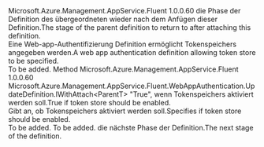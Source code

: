 <Type Name="IWithTokenStore&lt;ParentT&gt;" FullName="Microsoft.Azure.Management.AppService.Fluent.WebAppAuthentication.UpdateDefinition.IWithTokenStore&lt;ParentT&gt;">
  <TypeSignature Language="C#" Value="public interface IWithTokenStore&lt;ParentT&gt;" />
  <TypeSignature Language="ILAsm" Value=".class public interface auto ansi abstract IWithTokenStore`1&lt;ParentT&gt;" />
  <TypeSignature Language="DocId" Value="T:Microsoft.Azure.Management.AppService.Fluent.WebAppAuthentication.UpdateDefinition.IWithTokenStore`1" />
  <TypeSignature Language="VB.NET" Value="Public Interface IWithTokenStore(Of ParentT)" />
  <TypeSignature Language="F#" Value="type IWithTokenStore&lt;'ParentT&gt; = interface" />
  <AssemblyInfo>
    <AssemblyName>Microsoft.Azure.Management.AppService.Fluent</AssemblyName>
    <AssemblyVersion>1.0.0.60</AssemblyVersion>
  </AssemblyInfo>
  <TypeParameters>
    <TypeParameter Name="ParentT" />
  </TypeParameters>
  <Interfaces />
  <Docs>
    <typeparam name="ParentT"><span data-ttu-id="48dc7-101">die Phase der Definition des übergeordneten wieder nach dem Anfügen dieser Definition.</span><span class="sxs-lookup"><span data-stu-id="48dc7-101">The stage of the parent definition to return to after attaching this definition.</span></span></typeparam>
    <summary>
            <span data-ttu-id="48dc7-102">Eine Web-app-Authentifizierung Definition ermöglicht Tokenspeichers angegeben werden.</span><span class="sxs-lookup"><span data-stu-id="48dc7-102">A web app authentication definition allowing token store to be specified.</span></span>
            </summary>
    <remarks>To be added.</remarks>
  </Docs>
  <Members>
    <Member MemberName="WithTokenStore">
      <MemberSignature Language="C#" Value="public Microsoft.Azure.Management.AppService.Fluent.WebAppAuthentication.UpdateDefinition.IWithAttach&lt;ParentT&gt; WithTokenStore (bool enabled);" />
      <MemberSignature Language="ILAsm" Value=".method public hidebysig newslot virtual instance class Microsoft.Azure.Management.AppService.Fluent.WebAppAuthentication.UpdateDefinition.IWithAttach`1&lt;!ParentT&gt; WithTokenStore(bool enabled) cil managed" />
      <MemberSignature Language="DocId" Value="M:Microsoft.Azure.Management.AppService.Fluent.WebAppAuthentication.UpdateDefinition.IWithTokenStore`1.WithTokenStore(System.Boolean)" />
      <MemberSignature Language="VB.NET" Value="Public Function WithTokenStore (enabled As Boolean) As IWithAttach(Of ParentT)" />
      <MemberSignature Language="F#" Value="abstract member WithTokenStore : bool -&gt; Microsoft.Azure.Management.AppService.Fluent.WebAppAuthentication.UpdateDefinition.IWithAttach&lt;'ParentT&gt;" Usage="iWithTokenStore.WithTokenStore enabled" />
      <MemberType>Method</MemberType>
      <AssemblyInfo>
        <AssemblyName>Microsoft.Azure.Management.AppService.Fluent</AssemblyName>
        <AssemblyVersion>1.0.0.60</AssemblyVersion>
      </AssemblyInfo>
      <ReturnValue>
        <ReturnType>Microsoft.Azure.Management.AppService.Fluent.WebAppAuthentication.UpdateDefinition.IWithAttach&lt;ParentT&gt;</ReturnType>
      </ReturnValue>
      <Parameters>
        <Parameter Name="enabled" Type="System.Boolean" />
      </Parameters>
      <Docs>
        <param name="enabled"><span data-ttu-id="48dc7-103">"True", wenn Tokenspeichers aktiviert werden soll.</span><span class="sxs-lookup"><span data-stu-id="48dc7-103">True if token store should be enabled.</span></span></param>
        <summary>
            <span data-ttu-id="48dc7-104">Gibt an, ob Tokenspeichers aktiviert werden soll.</span><span class="sxs-lookup"><span data-stu-id="48dc7-104">Specifies if token store should be enabled.</span></span>
            </summary>
        <returns>To be added.</returns>
        <remarks>To be added.</remarks>
        <return><span data-ttu-id="48dc7-105">die nächste Phase der Definition.</span><span class="sxs-lookup"><span data-stu-id="48dc7-105">The next stage of the definition.</span></span></return>
      </Docs>
    </Member>
  </Members>
</Type>